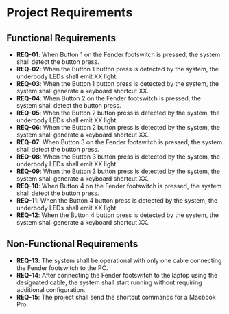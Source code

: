 # Project Requirements

## Functional Requirements
* **REQ-01**: When Button 1 on the Fender footswitch is pressed, the system shall detect the button press.
* **REQ-02**: When the Button 1 button press is detected by the system, the underbody LEDs shall emit XX light.
* **REQ-03**: When the Button 1 button press is detected by the system, the system shall generate a keyboard shortcut XX.
* **REQ-04**: When Button 2 on the Fender footswitch is pressed, the system shall detect the button press.
* **REQ-05**: When the Button 2 button press is detected by the system, the underbody LEDs shall emit XX light.
* **REQ-06**: When the Button 2 button press is detected by the system, the system shall generate a keyboard shortcut XX.
* **REQ-07**: When Button 3 on the Fender footswitch is pressed, the system shall detect the button press.
* **REQ-08**: When the Button 3 button press is detected by the system, the underbody LEDs shall emit XX light.
* **REQ-09**: When the Button 3 button press is detected by the system, the system shall generate a keyboard shortcut XX.
* **REQ-10**: When Button 4 on the Fender footswitch is pressed, the system shall detect the button press.
* **REQ-11**: When the Button 4 button press is detected by the system, the underbody LEDs shall emit XX light.
* **REQ-12**: When the Button 4 button press is detected by the system, the system shall generate a keyboard shortcut XX.

## Non-Functional Requirements
* **REQ-13**: The system shall be operational with only one cable connecting the Fender footswitch to the PC.
* **REQ-14**: After connecting the Fender footswitch to the laptop using the designated cable, the system shall start running without requiring additional configuration.
* **REQ-15**: The project shall send the shortcut commands for a Macbook Pro.